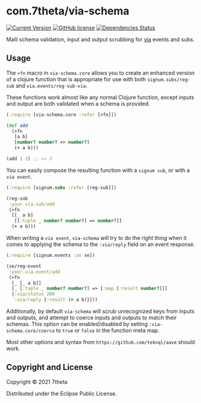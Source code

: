 # com.7theta/via-schema
[![Current Version](https://img.shields.io/clojars/v/com.7theta/via-schema.svg)](https://clojars.org/com.7theta/via-schema)
[![GitHub license](https://img.shields.io/github/license/7theta/via-schema.svg)](LICENSE)
[![Dependencies Status](https://jarkeeper.com/7theta/via-schema/status.svg)](https://jarkeeper.com/7theta/via-schema)

Malli schema validation, input and output scrubbing for [via](https://github.com/7theta/via) events and subs.

## Usage

The `>fn` macro in `via-schema.core` allows you to create an enhanced
version of a clojure function that is appropriate for use with both
`signum.subs/reg-sub` and `via.events/reg-sub-via`.

These functions work almost like any normal Clojure function, except
inputs and output are both validated when a schema is provided.

```clojure
(:require [via-schema.core :refer [>fn]])

(def add
  (>fn
   [a b]
   [number? number? => number?]
   (+ a b)))

(add 1 2) ;; => 3
```

You can easily compose the resulting function with a `signum sub`,
or with a `via event`.

```clojure
(:require [signum.subs :refer [reg-sub]])

(reg-sub
 :your.via.sub/add
 (>fn
  [[_ a b]
   [[:tuple _ number? number?] => number?]]
  (+ a b)))
```

When writing a `via event`, `via-schema` will try to do the right
thing when it comes to applying the schema to the `:via/reply` field
on an event response. 

```clojure
(:require [signum.events :as se])

(se/reg-event
 :your.via.event/add
 (>fn
  [_ [_ a b]]
  [_ [:tuple _ number? number?] => [:map [:result number?]]]
  {:via/status 200
   :via/reply {:result (+ a b)}}))
```

Additionally, by default `via-schema` will scrub unrecognized keys from inputs
and outputs, and attempt to coerce inputs and outputs to match their
schemas. This option can be enabled/disabled by setting
`:via-schema.core/coerce` to `true` or `false` in the function meta
map.

Most other options and syntax from `https://github.com/teknql/aave`
should work.

## Copyright and License

Copyright © 2021 7theta

Distributed under the Eclipse Public License.
